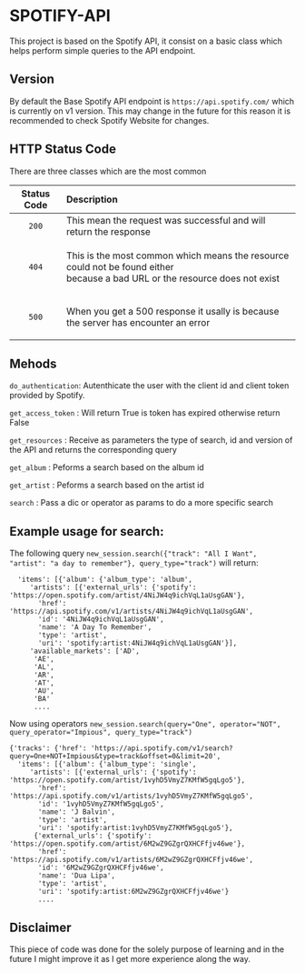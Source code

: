 ### <h1>SPOTIFY-API</h1>

This project is based on the Spotify API, it consist on a basic class which helps perform simple queries to the API endpoint.

### <h2>Version</h2>

By default the Base Spotify API endpoint is `https://api.spotify.com/` which is currently on v1 version. 
This may change in the future for this reason it is recommended to check Spotify Website for changes.

### <h2>HTTP Status Code</h2>

There are three classes which are the most common

| Status Code | Description |
|   :---:     |:---         |
| ```200```   | This mean the request was successful and will return the response|
| ```404```   | <p>This is the most common which means the resource could not be found either <br>because a bad URL or the resource does not exist</p>|
| ```500```   | <p>When you get a 500 response it usally is because the server has encounter an error</p>|

### <h2>Mehods</h2>

```do_authentication```: Autenthicate the user with the client id and client token provided by Spotify.

```get_access_token``` : Will return True is token has expired otherwise return False

```get_resources```    : Receive as parameters the type of search, id and version of the API and returns the corresponding query
 
```get_album```        : Peforms a search based on the album id 

```get_artist```       : Peforms a search based on the artist id 

```search```           : Pass a dic or operator as params to do a more specific search 

## Example usage for search:

The following query ```new_session.search({"track": "All I Want", "artist": "a day to remember"}, query_type="track")``` will return:

```{'tracks': {'href': 'https://api.spotify.com/v1/search?query=track%3AAll+I+Want+artist%3Aa+day+to+remember&type=track&offset=0&limit=20',
  'items': [{'album': {'album_type': 'album',
     'artists': [{'external_urls': {'spotify': 'https://open.spotify.com/artist/4NiJW4q9ichVqL1aUsgGAN'},
       'href': 'https://api.spotify.com/v1/artists/4NiJW4q9ichVqL1aUsgGAN',
       'id': '4NiJW4q9ichVqL1aUsgGAN',
       'name': 'A Day To Remember',
       'type': 'artist',
       'uri': 'spotify:artist:4NiJW4q9ichVqL1aUsgGAN'}],
     'available_markets': ['AD',
      'AE',
      'AL',
      'AR',
      'AT',
      'AU',
      'BA'
      ....
```

Now using operators ```new_session.search(query="One", operator="NOT", query_operator="Impious", query_type="track")```

```
{'tracks': {'href': 'https://api.spotify.com/v1/search?query=One+NOT+Impious&type=track&offset=0&limit=20',
  'items': [{'album': {'album_type': 'single',
     'artists': [{'external_urls': {'spotify': 'https://open.spotify.com/artist/1vyhD5VmyZ7KMfW5gqLgo5'},
       'href': 'https://api.spotify.com/v1/artists/1vyhD5VmyZ7KMfW5gqLgo5',
       'id': '1vyhD5VmyZ7KMfW5gqLgo5',
       'name': 'J Balvin',
       'type': 'artist',
       'uri': 'spotify:artist:1vyhD5VmyZ7KMfW5gqLgo5'},
      {'external_urls': {'spotify': 'https://open.spotify.com/artist/6M2wZ9GZgrQXHCFfjv46we'},
       'href': 'https://api.spotify.com/v1/artists/6M2wZ9GZgrQXHCFfjv46we',
       'id': '6M2wZ9GZgrQXHCFfjv46we',
       'name': 'Dua Lipa',
       'type': 'artist',
       'uri': 'spotify:artist:6M2wZ9GZgrQXHCFfjv46we'}
       ....
```

### <h2>Disclaimer</h2>

This piece of code was done for the solely purpose of learning and in the future I might improve it as I get more experience along the way.
